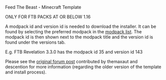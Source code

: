 Feed The Beast - Minecraft Template

ONLY FOR FTB PACKS AT OR BELOW 1.16

A modpack id and version id is needed to download the installer. It can be found by selecting the preferred modpack in the [modpack list](https://www.feed-the-beast.com/modpack). The modpack id is then shown next to the modpack title and the version id is found under the versions tab. 

E.g. FTB Revelation 3.3.0 has the modpack id 35 and version id 143 

Please see the [original forum post](https://community.pufferpanel.com/topic/671/mooded-minecraft-feed-the-beast) contributed by themaxaut and descention for more information (regarding the older version of the template and install process).
